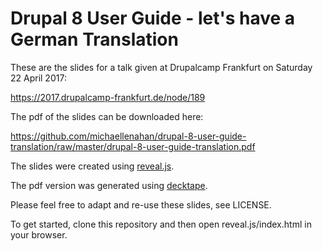 # Drupal 8 User Guide - let's have a German Translation

These are the slides for a talk given at Drupalcamp Frankfurt on Saturday 22 April 2017:

https://2017.drupalcamp-frankfurt.de/node/189

The pdf of the slides can be downloaded here:

https://github.com/michaellenahan/drupal-8-user-guide-translation/raw/master/drupal-8-user-guide-translation.pdf

The slides were created using [reveal.js](https://github.com/hakimel/reveal.js).

The pdf version was generated using [decktape](https://github.com/astefanutti/decktape).

Please feel free to adapt and re-use these slides, see LICENSE.

To get started, clone this repository and then open reveal.js/index.html in your browser.
